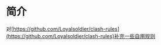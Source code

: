 # 简介
对[https://github.com/Loyalsoldier/clash-rules](https://github.com/Loyalsoldier/clash-rules)补充一些自用规则
